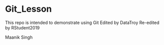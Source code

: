 # Git_Lesson
This repo is intended to demonstrate using Git
Edited by DataTroy
Re-edited by RStudent2019

Maanik Singh
